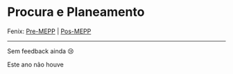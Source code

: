 # Procura e Planeamento

Fenix: [Pre-MEPP](https://fenix.tecnico.ulisboa.pt/cursos/meic-a/disciplina-curricular/283003985068064) | [Pos-MEPP](https://fenix.tecnico.ulisboa.pt/cursos/meic-a/disciplina-curricular/1971853845332797)

---
Sem feedback ainda :cry:

Este ano não houve
